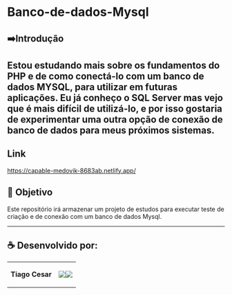 # Banco-de-dados-Mysql


## ➡️Introdução
Estou estudando mais sobre os fundamentos do PHP e de como conectá-lo com um banco de dados MYSQL, para utilizar em futuras aplicações. Eu já conheço o SQL Server mas vejo que é mais difícil de utilizá-lo, e por isso gostaria de experimentar uma outra opção de conexão de banco de dados para meus próximos sistemas.
---

## Link
https://capable-medovik-8683ab.netlify.app/

## 🎯 Objetivo
Este repositório irá armazenar um projeto de estudos para executar teste de criação e de conexão com um banco de dados Mysql.

---

## ☕ Desenvolvido por:

<table>
  <tbody>

<tr>
    <td><p align="left-center"><b>Tiago Cesar</b></p></td>
    <td><a href="https://github.com/TiagoUniverse" target="_blank"><img loading="lazy" src="https://img.shields.io/badge/GitHub-100000?style=for-the-badge&logo=github&logoColor=white" target="_blank" align="center"></a><a href="https://www.linkedin.com/in/tiago-lopes--/" target="_blank"><img loading="lazy" src="https://img.shields.io/badge/-LinkedIn-%230077B5?style=for-the-badge&logo=linkedin&logoColor=white" target="_blank" align="center"></a></td>
  </tr>

  </tbody>
 </table>

